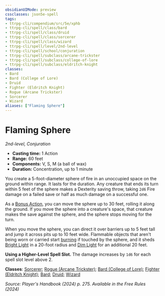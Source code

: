 ```yaml
---
obsidianUIMode: preview
cssclasses: json5e-spell
tags:
- ttrpg-cli/compendium/src/5e/xphb
- ttrpg-cli/spell/class/bard
- ttrpg-cli/spell/class/druid
- ttrpg-cli/spell/class/sorcerer
- ttrpg-cli/spell/class/wizard
- ttrpg-cli/spell/level/2nd-level
- ttrpg-cli/spell/school/conjuration
- ttrpg-cli/spell/subclass/arcane-trickster
- ttrpg-cli/spell/subclass/college-of-lore
- ttrpg-cli/spell/subclass/eldritch-knight
classes:
- Bard
- Bard (College of Lore)
- Druid
- Fighter (Eldritch Knight)
- Rogue (Arcane Trickster)
- Sorcerer
- Wizard
aliases: ["Flaming Sphere"]
---
```

# Flaming Sphere
*2nd-level, Conjuration*  


- **Casting time:** 1 Action
- **Range:** 60 feet
- **Components:** V, S, M (a ball of wax)
- **Duration:** Concentration, up to 1 minute

You create a 5-foot-diameter sphere of fire in an unoccupied space on the ground within range. It lasts for the duration. Any creature that ends its turn within 5 feet of the sphere makes a Dexterity saving throw, taking `2d6` Fire damage on a failed save or half as much damage on a successful one.

As a [Bonus Action](3-Mechanics/CLI/rules/variant-rules/bonus-action-xphb.md), you can move the sphere up to 30 feet, rolling it along the ground. If you move the sphere into a creature's space, that creature makes the save against the sphere, and the sphere stops moving for the turn.

When you move the sphere, you can direct it over barriers up to 5 feet tall and jump it across pits up to 10 feet wide. Flammable objects that aren't being worn or carried start [burning](3-Mechanics/CLI/traps-hazards/burning-xphb.md) if touched by the sphere, and it sheds [Bright Light](3-Mechanics/CLI/rules/variant-rules/bright-light-xphb.md) in a 20-foot radius and [Dim Light](3-Mechanics/CLI/rules/variant-rules/dim-light-xphb.md) for an additional 20 feet.

**Using a Higher-Level Spell Slot.** The damage increases by `1d6` for each spell slot level above 2.

**Classes**: [Sorcerer](3-Mechanics/CLI/lists/list-spells-classes-sorcerer.md); [Rogue (Arcane Trickster)](3-Mechanics/CLI/lists/list-spells-classes-rogue-xphb-arcane-trickster-xphb.md "subclass=XPHB;class=XPHB"); [Bard (College of Lore)](3-Mechanics/CLI/lists/list-spells-classes-bard-xphb-college-of-lore-xphb.md "subclass=XPHB;class=XPHB"); [Fighter (Eldritch Knight)](3-Mechanics/CLI/lists/list-spells-classes-fighter-xphb-eldritch-knight-xphb.md "subclass=XPHB;class=XPHB"); [Bard](3-Mechanics/CLI/lists/list-spells-classes-bard.md); [Druid](3-Mechanics/CLI/lists/list-spells-classes-druid.md); [Wizard](3-Mechanics/CLI/lists/list-spells-classes-wizard.md)

*Source: Player's Handbook (2024) p. 275. Available in the Free Rules (2024)*